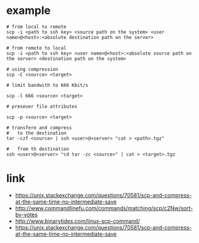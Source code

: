 # example

```
# from local to remote
scp -i <path to ssh key> <source path on the system> <user name>@<host>:<absolute destination path on the server>

# from remote to local
scp -i <path to ssh key> <user name>@<host>:<absolute source path on the server> <destination path on the system>

# using compression
scp -C <source> <target>

# limit bandwith to 666 Kbit/s

scp -l 666 <source> <target>

# presever file attributes

scp -p <source> <target>

# transfere and compress
#   to the destination
tar -czf <source> | ssh <user>@<server> "cat > <path>.tgz"

#   from th destination
ssh <user>@<server> "cd tar -zc <source>" | cat > <target>.tgz
```

# link

* https://unix.stackexchange.com/questions/70581/scp-and-compress-at-the-same-time-no-intermediate-save
* http://www.commandlinefu.com/commands/matching/scp/c2Nw/sort-by-votes
* http://www.binarytides.com/linux-scp-command/
* https://unix.stackexchange.com/questions/70581/scp-and-compress-at-the-same-time-no-intermediate-save
